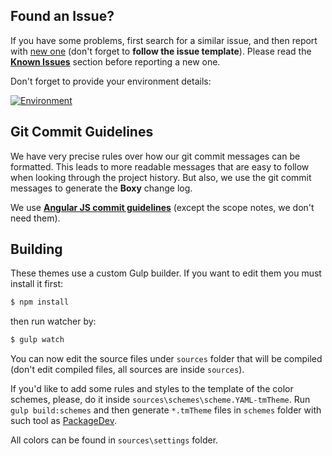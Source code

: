 ## Found an Issue?

If you have some problems, first search for a similar issue, and then report with [new one](https://github.com/karmicdude/sublime-boxy/issues) (don't forget to **follow the issue template**). Please read the [**Known Issues**](https://github.com/karmicdude/sublime-boxy/wiki#known-issues) section before reporting a new one.

Don't forget to provide your environment details:

[![Environment](https://raw.githubusercontent.com/ihodev/sublime-boxy-assets/master/assets/wiki/env.gif)](https://raw.githubusercontent.com/ihodev/sublime-boxy-assets/master/assets/wiki/env.gif)

## Git Commit Guidelines

We have very precise rules over how our git commit messages can be formatted. This leads to more readable messages that are easy to follow when looking through the project history. But also, we use the git commit messages to generate the **Boxy** change log. 

We use [**Angular JS commit guidelines**](https://github.com/angular/angular.js/blob/master/CONTRIBUTING.md#-git-commit-guidelines) (except the scope notes, we don't need them).

## Building

These themes use a custom Gulp builder. If you want to edit them you must install it first:

```bash
$ npm install
```

then run watcher by:

```bash
$ gulp watch
```

You can now edit the source files under `sources` folder that will be compiled (don't edit compiled files, all sources are inside `sources`).

If you'd like to add some rules and styles to the template of the color schemes, please, do it inside `sources\schemes\scheme.YAML-tmTheme`. Run `gulp build:schemes` and then generate `*.tmTheme` files in `schemes` folder with such tool as [PackageDev](https://github.com/SublimeText/PackageDev).

All colors can be found in `sources\settings` folder.
